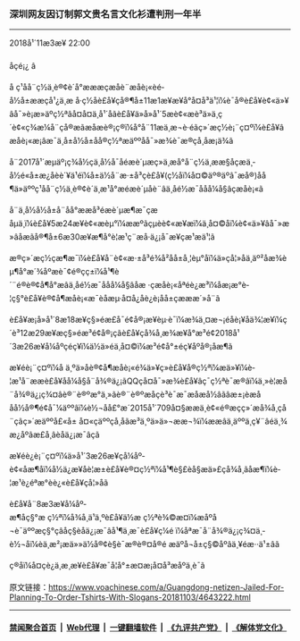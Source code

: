 ### 深圳网友因订制郭文贵名言文化衫遭判刑一年半
------------------------

<div class="published">
 <span class="date" title="ä¸­å½æ¶é´">
  <time datetime="2018-11-03T22:00:44+08:00">
   2018å¹´11æ3æ¥ 22:00
  </time>
 </span>
</div>
<br/>
<div class="wsw">
 <span class="dateline">
  åçé¡¿ â
 </span>
 <p>
  å ç­¹åå¨ç½ä¸è®¢è´­å°æææçæåè¨æåè¡«èé­å½å±ææçå¹¿ä¸æ å·ç½åè£å¥çå®¶å±11æ1æ¥æ¥å°å¤å³ä¹¦ï¼è¯å®è£å¥è¢«ä»¥âå¯»è¡æ»äºç½ªâå¤å¤ä¸å¹´åãè£å¥ä»å»å¹´5æè¢«æè³ä»ä¸ç´è¢«ç¾æ¼å¨çå®æãæåæè®¡ç®ï¼å°å¨11æä¸æ¬è·éãç»´æç½è¡¨ç¤ºï¼è£å¥âæåè¡«æ¡âæ¯ä¸­å±å½å±åå®ç½ªæäººåå¯»æ¾è¯æ®çå¸åæ¡ä¾ã
 </p>
 <p>
  å¨2017å¹´æµäº¡ç¾å½çä¸­å½å¯åé­æè´µæç»­ä¸æ­å°å¨ç½ä¸ææ§åçæä¸­å½é«å±æ¿åèè´¥ä¹éï¼å±ä½å¨æ·±å³çè£å¥(ç½åï¼å¤©äº®äºâ¯æå®)åå¶ä»äººç­¹åå¨ç½ä¸è®¢è´­ä¸æ¹å°æé­æè´µåè¨âä¸åé½æ¯ååå¼å§âçæåè¡«ã
 </p>
 <p>
  å¨ä¸­å½å½å±å¨åå°ææå³é­æè´µæ¶æ¯çæåµä¸ï¼è£å¥5æ24æ¥è¢«æèµ°ï¼ææºãçµèè¢«æ¥æï¼ä¸å¤©åï¼è¢«ä»¥âå¯»æ»âåæãå®¶å±6æ30æ¥æ¶å°è­¦æ¹ç¨æå·ä¿¡å¯æ¥çæ¹æä¹¦ã
 </p>
 <p>
  æ®ç»´æç½ç­æ¶æ¯ï¼è£å¥å¨è¢«æ·±å³é¾å²åå±å¸¦èµ°åï¼ä»çå¦»å­ä¸äº²åæ¾èµ¶å°æ´¾åºæè¯¢é®çç±ï¼å¹¶è´¨é®è®¢å¶å°æâä¸åé½æ¯ååå¼å§âå­æ ·çæåè¡«åªéè¿æ³ï¼åæ¡æ°è­¦ç§°è£å¥è®¢å¶æåè¡«æ¯èåæµ·å¤å¿åè¿è¡åå±çæææ´»å¨ã
 </p>
 <p>
  è£å¥æ¡å»å¹´8æ18æ¥ç§»éæ£å¯é¢å®¡æ¥èµ·è¯ï¼æ¾ä¸¤æ¬¡éåè¡¥åä¾¦æ¥ï¼ç´è³12æ29æ¥æç§»éæ³é¢å®¡çãè£å¥çå¾å¸æ¾æ¥å°æ³é¢2018å¹´3æ26æ¥å¼åº­çéç¥ï¼ä½ä»éä¸å¤©ï¼æ³é¢å°±éç¥åº­å®¡åæ¶ã
 </p>
 <p>
  æ¥éè¡¨ç¤ºï¼å ä¸ºä»å­è®¢å¶æåè¡«é¾ä»¥ç»è£å¥å®ç½ªï¼æä»¥ï¼è­¦æ¹å¨ææè£å¥åå¼å§å¨å¾®ä¿¡ãQQç­å¤å¯»æ¾è£å¥âç¯ç½ªè¯æ®âï¼ä¸»è¦æå¨å¾®ä¿¡ç¾¤âè®¨è®ºæ°ä¸»ãè®¨è®ºæåçè³è¯æ¯æåæå½âãâæ±¡èæååå½å®¶é¢å¯¼äººâï¼è½¬åå£°æ´2015å¹´709å¤§ææä¸­è¢«é®æçç»´æå¾å¸çå¨çãç»´æäººå£«å± å¤«ç­äººçå¸å­ãæ³ä¸ºä»ä»¬ææ¬¾ï¼ææâä¸äººä¸ç¥¨âéä¸¾æ¿åºãæ£å¸âèåä¿¡æ¯âç­ã
 </p>
 <p>
  æ¥éè¿è¡¨ç¤ºï¼ä»å¹´3æ26æ¥çå¼åº­è¢«åæ¶åï¼å½ä¿æ¥åè¦æ±è£å¥è®¤ç½ªï¼å¹¶è§£èå§æä»£çå¾å¸ãåæ¶ï¼è­¦æ¹è¿éªæ°èè¿«è£å¥çå¦»å­ã
 </p>
 <p>
  è£å¥å¨8æ3æ¥å¼åº­æ¶åç§°æ ç½ªï¼å¾å¸ä¹ä¸ºè£å¥ä½æ ç½ªè¾©æ¤ï¼æåºå¬è¯äººæç§°çâåç§èåä¿¡æ¯âå¹¶ä¸æ¯è£å¥ç¼é ï¼åªæ¯å¨å¾®ä¿¡ç¾¤ä¸­è½¬åï¼èä¸æ²¡æä»»ä½å®¢è§è¯æ®è®¤å®é æäºå¬å±ç§©åºâä¸¥éæ··ä¹±âã
 </p>
 <p>
  ç®åï¼å¤çè¿ä¸æ¸æ¥è£å¥æ¯å¦å°±æ­¤æ¡å¤å³æåºä¸è¯ã
 </p>
</div>

原文链接：https://www.voachinese.com/a/Guangdong-netizen-Jailed-For-Planning-To-Order-Tshirts-With-Slogans-20181103/4643222.html


------------------------
#### [禁闻聚合首页](https://github.com/gfw-breaker/banned-news/blob/master/README.md) &nbsp;|&nbsp; [Web代理](https://github.com/gfw-breaker/open-proxy/blob/master/README.md) &nbsp;|&nbsp;  [一键翻墙软件](https://github.com/gfw-breaker/nogfw/blob/master/README.md) &nbsp;|&nbsp; [《九评共产党》](https://github.com/gfw-breaker/9ping.md/blob/master/README.md#九评之一评共产党是什么) &nbsp;|&nbsp; [《解体党文化》](https://github.com/gfw-breaker/jtdwh.md/blob/master/README.md#绪论)